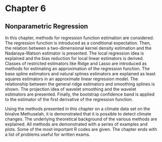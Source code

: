 # Chapter 6
## Nonparametric Regression

In this chapter, methods for regression function estimation are considered. The regression function is introduced as a conditional expectation. Then, the relation between a two-dimensional kernel density estimation and the Nadaraya-Watson estimator is presented. The local regression idea is explained and the bias reduction for local linear estimators is derived. Classes of restricted estimators like Ridge and Lasso are introduced as methods for estimating an approximation of the regression function. The base spline estimators and natural splines estimators are explained as least squares estimators in an approximate linear regression model. The relationship between the general ridge estimators and smoothing splines is shown. The projection idea of wavelet smoothing and the wavelet estimators are presented. Finally, the bootstrap confidence band is applied to the estimator of the first derivative of the regression function.

Using the methods presented in this chapter on a climate data set on the bivalve Methuselah, it is demonstrated that it is possible to detect climate changes. The underlying theoretical background of the various methods are explained. All methods are demonstrated with a series of examples and plots. Some of the most important R codes are given. The chapter ends with a list of problems useful for written exams.

